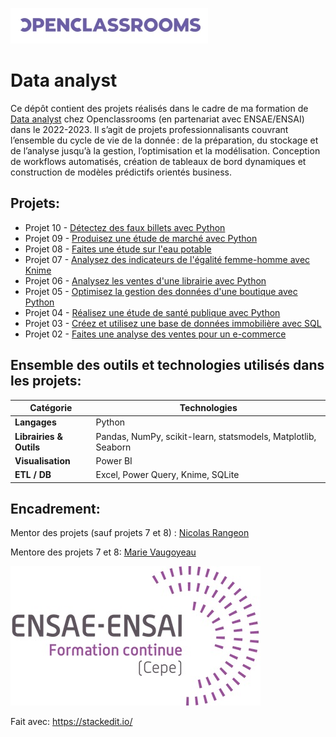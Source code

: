![1](https://github.com/piplagrivka/openclassrooms/blob/main/images/logo2.jpg)

# Data analyst

Ce dépôt contient des projets réalisés dans le cadre de ma formation de [Data analyst](https://openclassrooms.com/fr/paths/324-data-analyst) chez Openclassrooms (en partenariat avec ENSAE/ENSAI) dans le 2022-2023. Il s’agit de projets professionnalisants couvrant l’ensemble du cycle de vie de la donnée : de la préparation, du stockage et de l’analyse jusqu’à la gestion, l’optimisation et la modélisation. Conception de workflows automatisés, création de tableaux de bord dynamiques et construction de modèles prédictifs orientés business.

## Projets:

-   Projet 10 -  [Détectez des faux billets avec Python](https://github.com/piplagrivka/openclassrooms/tree/main/Projets/Projet10)
-   Projet 09 - [Produisez une étude de marché avec Python](https://github.com/piplagrivka/openclassrooms/tree/main/Projets/Projet09)
-   Projet 08 - [Faites une étude sur l'eau potable](https://github.com/piplagrivka/openclassrooms/tree/main/Projets/Projet08)
-   Projet 07 - [Analysez des indicateurs de l'égalité femme-homme avec Knime](https://github.com/piplagrivka/openclassrooms/tree/main/Projets/Projet07)
-   Projet 06 - [Analysez les ventes d'une librairie avec Python](https://github.com/piplagrivka/openclassrooms/tree/main/Projets/Projet06)
-   Projet 05 - [Optimisez la gestion des données d'une boutique avec Python](https://github.com/piplagrivka/openclassrooms/tree/main/Projets/Projet05)
-   Projet 04 - [Réalisez une étude de santé publique avec Python](https://github.com/piplagrivka/openclassrooms/tree/main/Projets/Projet04)
-   Projet 03 - [Créez et utilisez une base de données immobilière avec SQL ](https://github.com/piplagrivka/openclassrooms/tree/main/Projets/Projet03)
-   Projet 02 - [Faites une analyse des ventes pour un e-commerce](https://github.com/piplagrivka/openclassrooms/tree/main/Projets/Projet02)

## Ensemble des outils et technologies utilisés dans les projets:

| Catégorie             | Technologies                               |
|----------------------|-------------------------------------------|
| **Langages**          | Python                              |
| **Librairies & Outils** | Pandas, NumPy, scikit-learn, statsmodels, Matplotlib, Seaborn |
| **Visualisation**     | Power BI              |
| **ETL / DB**          | Excel, Power Query, Knime, SQLite           |


## Encadrement:

Mentor des projets (sauf projets 7 et 8) : [Nicolas Rangeon](https://www.linkedin.com/in/nicolas-r-690a588b/)

Mentore des projets 7 et 8: [Marie Vaugoyeau](https://www.linkedin.com/in/marie-vaugoyeau-72ab64153/)



![2](https://github.com/piplagrivka/openclassrooms/blob/main/images/logo1.jpg)

Fait avec: https://stackedit.io/
